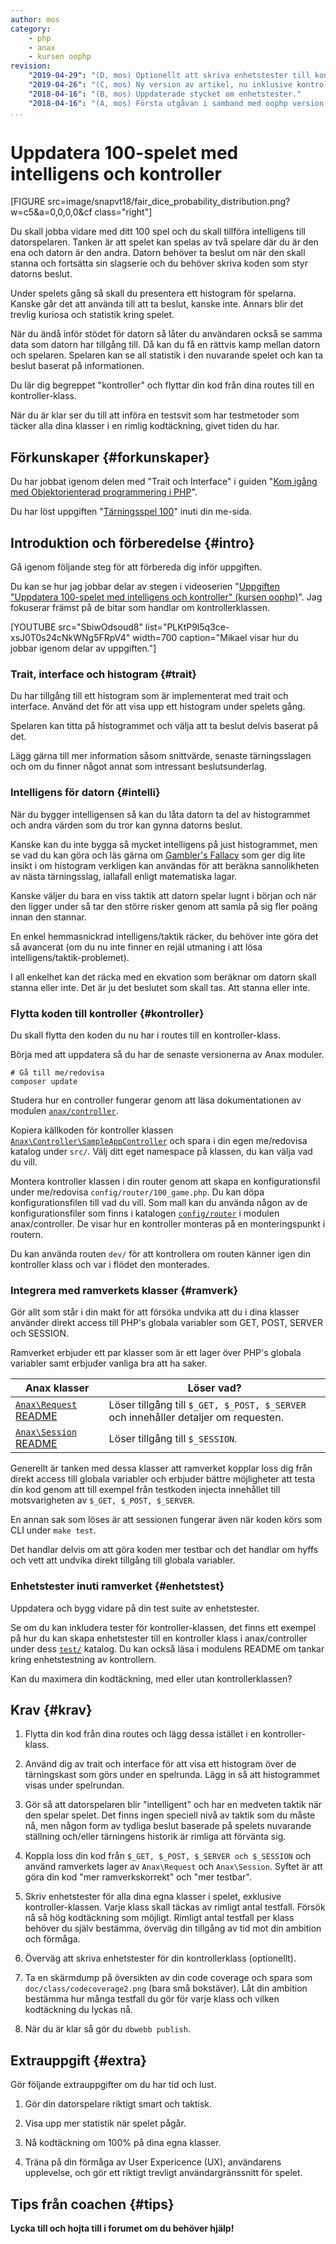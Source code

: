```yaml
---
author: mos
category:
    - php
    - anax
    - kursen oophp
revision:
    "2019-04-29": "(D, mos) Optionellt att skriva enhetstester till kontrollerklassen."
    "2019-04-26": "(C, mos) Ny version av artikel, nu inklusive kontroller och video."
    "2018-04-16": "(B, mos) Uppdaterade stycket om enhetstester."
    "2018-04-16": "(A, mos) Första utgåvan i samband med oophp version 4."
...
```

Uppdatera 100-spelet med intelligens och kontroller
==================================

[FIGURE src=image/snapvt18/fair_dice_probability_distribution.png?w=c5&a=0,0,0,0&cf class="right"]

Du skall jobba vidare med ditt 100 spel och du skall tillföra intelligens till datorspelaren. Tanken är att spelet kan spelas av två spelare där du är den ena och datorn är den andra. Datorn behöver ta beslut om när den skall stanna och fortsätta sin slagserie och du behöver skriva koden som styr datorns beslut.

Under spelets gång så skall du presentera ett histogram för spelarna. Kanske går det att använda till att ta beslut, kanske inte. Annars blir det trevlig kuriosa och statistik kring spelet.

<!--more-->

När du ändå inför stödet för datorn så låter du användaren också se samma data som datorn har tillgång till. Då kan du få en rättvis kamp mellan datorn och spelaren. Spelaren kan se all statistik i den nuvarande spelet och kan ta beslut baserat på informationen.

Du lär dig begreppet "kontroller" och flyttar din kod från dina routes till en kontroller-klass.

När du är klar ser du till att införa en testsvit som har testmetoder som täcker alla dina klasser i en rimlig kodtäckning, givet tiden du har.



Förkunskaper {#forkunskaper}
-----------------------

Du har jobbat igenom delen med "Trait och Interface" i guiden "[Kom igång med Objektorienterad programmering i PHP](guide/kom-igang-med-objektorienterad-programmering-i-php)".

Du har löst uppgiften "[Tärningsspel 100](uppgift/tarningsspel-100)" inuti din me-sida.



Introduktion och förberedelse {#intro}
-----------------------

Gå igenom följande steg för att förbereda dig inför uppgiften.

Du kan se hur jag jobbar delar av stegen i videoserien "[Uppgiften "Uppdatera 100-spelet med intelligens och kontroller" (kursen oophp)](https://www.youtube.com/playlist?list=PLKtP9l5q3ce-xsJ0T0s24cNkWNg5FRpV4)". Jag fokuserar främst på de bitar som handlar om kontrollerklassen.

[YOUTUBE src="SbiwOdsoud8" list="PLKtP9l5q3ce-xsJ0T0s24cNkWNg5FRpV4" width=700 caption="Mikael visar hur du jobbar igenom delar av uppgiften."]



### Trait, interface och histogram {#trait}

Du har tillgång till ett histogram som är implementerat med trait och interface. Använd det för att visa upp ett histogram under spelets gång. 

Spelaren kan titta på histogrammet och välja att ta beslut delvis baserat på det. 

Lägg gärna till mer information såsom snittvärde, senaste tärningsslagen och om du finner något annat som intressant beslutsunderlag.



### Intelligens för datorn {#intelli}

När du bygger intelligensen så kan du låta datorn ta del av histogrammet och andra värden som du tror kan gynna datorns beslut.

Kanske kan du inte bygga så mycket intelligens på just histogrammet, men se vad du kan göra och läs gärna om [Gambler's Fallacy](https://en.wikipedia.org/wiki/Gambler%27s_fallacy) som ger dig lite insikt i om histogram verkligen kan användas för att beräkna sannolikheten av nästa tärningsslag, iallafall enligt matematiska lagar.

Kanske väljer du bara en viss taktik att datorn spelar lugnt i början och när den ligger under så tar den större risker genom att samla på sig fler poäng innan den stannar.

En enkel hemmasnickrad intelligens/taktik räcker, du behöver inte göra det så avancerat (om du nu inte finner en rejäl utmaning i att lösa intelligens/taktik-problemet).

I all enkelhet kan det räcka med en ekvation som beräknar om datorn skall stanna eller inte. Det är ju det beslutet som skall tas. Att stanna eller inte.



### Flytta koden till kontroller {#kontroller}

Du skall flytta den koden du nu har i routes till en kontroller-klass.

Börja med att uppdatera så du har de senaste versionerna av Anax moduler.

```text
# Gå till me/redovisa
composer update
```

Studera hur en controller fungerar genom att läsa dokumentationen av modulen [`anax/controller`](https://github.com/canax/controller).

Kopiera källkoden för kontroller klassen [`Anax\Controller\SampleAppController`](https://github.com/canax/controller/blob/master/src/Controller/SampleAppController.php) och spara i din egen me/redovisa katalog under `src/`. Välj ditt eget namespace på klassen, du kan välja vad du vill. 

Montera kontroller klassen i din router genom att skapa en konfigurationsfil under me/redovisa `config/router/100_game.php`. Du kan döpa konfigurationsfilen till vad du vill. Som mall kan du använda någon av de konfigurationsfiler som finns i katalogen [`config/router`](https://github.com/canax/controller/tree/master/config/router) i modulen anax/controller. De visar hur en kontroller monteras på en monteringspunkt i routern.

Du kan använda routen `dev/` för att kontrollera om routen känner igen din kontroller klass och var i flödet den monterades.



### Integrera med ramverkets klasser {#ramverk}

Gör allt som står i din makt för att försöka undvika att du i dina klasser använder direkt access till PHP's globala variabler som GET, POST, SERVER och SESSION.

Ramverket erbjuder ett par klasser som är ett lager över PHP's globala variabler samt erbjuder vanliga bra att ha saker.

| Anax klasser | Löser vad? |
|--------------|------------|
| [`Anax\Request`](https://github.com/canax/request/blob/master/src/Request/Request.php) [README](https://github.com/canax/request/blob/master/README.md) | Löser tillgång till `$_GET, $_POST, $_SERVER` och innehåller detaljer om requesten. |
| [`Anax\Session`](https://github.com/canax/session/blob/master/src/Session/Session.php) [README](https://github.com/canax/session/blob/master/README.md) | Löser tillgång till `$_SESSION`. |

Generellt är tanken med dessa klasser att ramverket kopplar loss dig från direkt access till globala variabler och erbjuder bättre möjligheter att testa din kod genom att till exempel från testkoden injecta innehållet till motsvarigheten av `$_GET, $_POST, $_SERVER`.

En annan sak som löses är att sessionen fungerar även när koden körs som CLI under `make test`.

Det handlar delvis om att göra koden mer testbar och det handlar om hyffs och vett att undvika direkt tillgång till globala variabler.



### Enhetstester inuti ramverket {#enhetstest}

Uppdatera och bygg vidare på din test suite av enhetstester.

Se om du kan inkludera tester för kontroller-klassen, det finns ett exempel på hur du kan skapa enhetstester till en kontroller klass i anax/controller under dess [`test/`](https://github.com/canax/controller/tree/master/test) katalog. Du kan också läsa i modulens README om tankar kring enhetstestning av kontrollern.

Kan du maximera din kodtäckning, med eller utan kontrollerklassen?



Krav {#krav}
-----------------------

1. Flytta din kod från dina routes och lägg dessa istället i en kontroller-klass.

1. Använd dig av trait och interface för att visa ett histogram över de tärningskast som görs under en spelrunda. Lägg in så att histogrammet visas under spelrundan.

1. Gör så att datorspelaren blir "intelligent" och har en medveten taktik när den spelar spelet. Det finns ingen speciell nivå av taktik som du måste nå, men någon form av tydliga beslut baserade på spelets nuvarande ställning och/eller tärningens historik är rimliga att förvänta sig.

1. Koppla loss din kod från `$_GET, $_POST, $_SERVER och $_SESSION` och använd ramverkets lager av `Anax\Request` och `Anax\Session`. Syftet är att göra din kod "mer ramverkskorrekt" och "mer testbar".

1. Skriv enhetstester för alla dina egna klasser i spelet, exklusive kontroller-klassen. Varje klass skall täckas av rimligt antal testfall. Försök nå så hög kodtäckning som möjligt. Rimligt antal testfall per klass behöver du själv bestämma, överväg din tillgång av tid mot din ambition och förmåga.

1. Överväg att skriva enhetstester för din kontrollerklass (optionellt).

1. Ta en skärmdump på översikten av din code coverage och spara som `doc/class/codecoverage2.png` (bara små bokstäver). Låt din ambition bestämma hur många testfall du gör för varje klass och vilken kodtäckning du lyckas nå.

1. När du är klar så gör du `dbwebb publish`.



Extrauppgift {#extra}
-----------------------

Gör följande extrauppgifter om du har tid och lust.

1. Gör din datorspelare riktigt smart och taktisk.

1. Visa upp mer statistik när spelet pågår. 

1. Nå kodtäckning om 100% på dina egna klasser.

1. Träna på din förmåga av User Expericence (UX), användarens upplevelse, och gör ett riktigt trevligt användargränssnitt för spelet.



Tips från coachen {#tips}
-----------------------

**Lycka till och hojta till i forumet om du behöver hjälp!**
